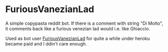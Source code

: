 # FuriousVanezianLad

A simple copypasta reddit bot.
If there is a comment with string "Di Molto", it comments back like a furious venezian lad would i.e. like Ghiaccio.

Used as bot user [FuriousVanezianLad](https://www.reddit.com/user/FuriousVanezianLad/) for quite a while under heroku became paid and I ddin't care enough.
